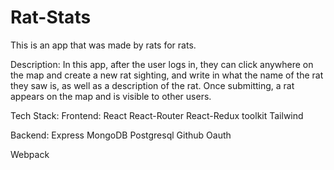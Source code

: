 # Rat-Stats
This is an app that was made by rats for rats.

Description:
In this app, after the user logs in, they can click anywhere on the map and create a new rat sighting, and write in what the 
name of the rat they saw is, as well as a description of the rat. Once submitting, a rat appears on the map and is 
visible to other users.

Tech Stack:
  Frontend:
    React
    React-Router
    React-Redux toolkit
    Tailwind

  Backend:
    Express
    MongoDB
    Postgresql
    Github Oauth

  Webpack



